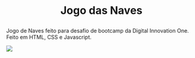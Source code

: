 # <p align='center'>Jogo das Naves</p>

### <p align='center'>
Jogo de Naves feito para desafio de bootcamp da Digital Innovation One.
Feito em HTML, CSS e Javascript.
</p>

<img src='https://user-images.githubusercontent.com/78851164/161883662-bfe27e1f-fe75-45a5-912d-c3b80353275f.png' />
